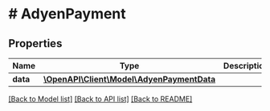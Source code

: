 # # AdyenPayment

## Properties

Name | Type | Description | Notes
------------ | ------------- | ------------- | -------------
**data** | [**\OpenAPI\Client\Model\AdyenPaymentData**](AdyenPaymentData.md) |  |

[[Back to Model list]](../../README.md#models) [[Back to API list]](../../README.md#endpoints) [[Back to README]](../../README.md)
